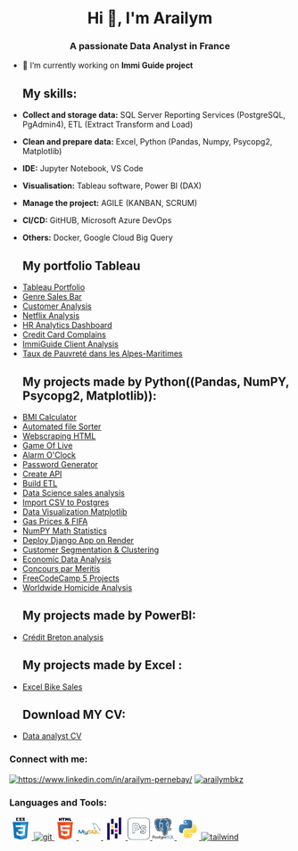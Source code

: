 <h1 align="center">Hi 👋, I'm Arailym</h1>
<h3 align="center">A passionate Data Analyst in France</h3>

- 🔭 I’m currently working on **Immi Guide project**

  ## My skills:
- **Collect and storage data:** SQL Server Reporting Services (PostgreSQL, PgAdmin4), ETL (Extract Transform and Load)
- **Clean and prepare data:** Excel, Python (Pandas, Numpy, Psycopg2, Matplotlib) 
- **IDE:** Jupyter Notebook, VS Code
- **Visualisation:** Tableau software, Power BI (DAX)
- **Manage the project:**  AGILE (KANBAN, SCRUM)
- **CI/CD:** GitHUB, Microsoft Azure DevOps
- **Others:** Docker, Google Cloud Big Query


   

  ## My portfolio Tableau
- <div> <a href="https://public.tableau.com/app/profile/arailym.pernebay/vizzes" target="blank">Tableau Portfolio</a> <div>
- <div> <a href="https://public.tableau.com/app/profile/arailym.pernebay/viz/Project_1_17000012747370/Dashboard1" target="blank">Genre Sales Bar</a> <div>
- <div> <a href="https://public.tableau.com/app/profile/arailym.pernebay/viz/Customer_Sales_Analysis_Project_2/Dashboard1" target="blank">Customer Analysis</a> <div>
- <div> <a href="https://public.tableau.com/app/profile/arailym.pernebay/viz/Netflix_Analysis_project_3_/Netflix" target="blank"> Netflix Analysis</a> <div>
- <div> <a href="https://public.tableau.com/app/profile/arailym.pernebay/viz/HR_Dashboard_Analysis_project_4_/HRANALYTICSDASHBOARD" target="blank">HR Analytics Dashboard</a> <div>
- <div> <a href="https://public.tableau.com/app/profile/arailym.pernebay/viz/Creditcardcomplaintsdashboard_17049253606900/Dashboard1" target="blank">Credit Card Complains</a> <div>
- <div> <a href="https://public.tableau.com/app/profile/arailym.pernebay/viz/ImmiGuideAnalysisDashboard/Dashboard2" target="blank">ImmiGuide Client Analysis</a> <div>
- <div> <a href="https://public.tableau.com/app/profile/arailym.pernebay/viz/TauxdePauvretdanslesAlpes-Maritimes_fin/Dashboard1" target="blank">Taux de Pauvreté dans les Alpes-Maritimes</a> <div>


   
  ## My projects made by Python((Pandas, NumPY, Psycopg2, Matplotlib)):
- <div> <a href="https://github.com/pernebay-arailym/Project_1_BMI_calculator" target="blank">BMI Calculator</a> </div>
- <div> <a href="https://github.com/pernebay-arailym/Project_2_Automated_file_sorter" target="blank">Automated file Sorter</a> </div>
- <div> <a href="https://github.com/pernebay-arailym/Project_3_WebScraping_HTML" target="blank">Webscraping HTML</a> </div>
- <div> <a href="https://github.com/pernebay-arailym/Project_4_GameOfLife" target="blank">Game Of Live</a> </div>
- <div> <a href="https://github.com/pernebay-arailym/Project_5_Alarm_oclock" target="blank">Alarm O'Clock</a> </div>
- <div> <a href="https://github.com/pernebay-arailym/Project_6_Password_generator" target="blank">Password Generator</a> </div>
- <div> <a href="https://github.com/pernebay-arailym/Project_7_API" target="blank">Create API</a> </div>
- <div> <a href="https://github.com/pernebay-arailym/Project_8_ETL" target="blank">Build ETL</a> </div>
- <div> <a href="https://github.com/pernebay-arailym/Project_9_DataScience_Pandas/blob/main/Sales_Analysis_Jup.ipynb" target="blank">Data Science sales analysis</a> </div>
- <div> <a href="https://github.com/pernebay-arailym/Project_10_CSV_to_Database_DataScience/tree/main" target="blank">Import CSV to Postgres</a> </div>
- <div> <a href="https://github.com/pernebay-arailym/Project_11_DataVisualization_Matplotlib/tree/master" target="blank">Data Visualization Matplotlib</a> </div>
- <div> <a href="https://github.com/pernebay-arailym/Project_12_Visualization_Pandas_Matplotlib" target="blank">Gas Prices & FIFA</a> </div>
- <div> <a href="https://github.com/pernebay-arailym/Project_13_NumPy_Math_Statistics" target="blank">NumPY Math Statistics</a> </div>
- <div> <a href="https://github.com/pernebay-arailym/Project_14_Django_App_Postgres_Deploy" target="blank">Deploy Django App on Render</a> </div>
- <div> <a href="https://github.com/pernebay-arailym/Project_15_Customer_Segmentation_Clustering" target="blank">Customer Segmentation & Clustering</a> </div>
- <div> <a href="https://github.com/pernebay-arailym/Project_16_Economic_Data_Analysis" target="blank">Economic Data Analysis</a> </div>
- <div> <a href="https://github.com/pernebay-arailym/Code_On_Time_MERITIS" target="blank">Concours par Meritis</a> </div>
- <div> <a href="https://github.com/pernebay-arailym/Project_17_FreeCodeCamp" target="blank">FreeCodeCamp 5 Projects</a> </div>
- <div> <a href="https://github.com/pernebay-arailym/Project_18_HOMICIDE_Analysis" target="blank">Worldwide Homicide Analysis</a> </div>




  ## My projects made by PowerBI:
- <div> <a href="https://github.com/pernebay-arailym/Project_1_PowerBI" target="blank">Crédit Breton analysis</a> </div>


  ## My projects made by Excel :
- <a href="https://github.com/pernebay-arailym/Project_1_Excel_Bike_Sales" target="blank"> Excel Bike Sales</a>


  ## Download MY CV:
- <a href="https://github.com/pernebay-arailym/CV_Data_Analyst_Arailym_PERNEBAY/blob/main/CV_Data_Analyst_Arailym_PERNEBAY.pdf" target="blank">Data analyst CV</a>

<h3 align="left">Connect with me:</h3>
<p align="left">
<a href="https://linkedin.com/in/https://www.linkedin.com/in/arailym-pernebay/" target="blank"><img align="center" src="https://raw.githubusercontent.com/rahuldkjain/github-profile-readme-generator/master/src/images/icons/Social/linked-in-alt.svg" alt="https://www.linkedin.com/in/arailym-pernebay/" height="30" width="40" /></a>
<a href="https://instagram.com/arailymbkz" target="blank"><img align="center" src="https://raw.githubusercontent.com/rahuldkjain/github-profile-readme-generator/master/src/images/icons/Social/instagram.svg" alt="arailymbkz" height="30" width="40" /></a>
</p>

<h3 align="left">Languages and Tools:</h3>
<p align="left"> <a href="https://www.w3schools.com/css/" target="_blank" rel="noreferrer"> <img src="https://raw.githubusercontent.com/devicons/devicon/master/icons/css3/css3-original-wordmark.svg" alt="css3" width="40" height="40"/> </a> <a href="https://git-scm.com/" target="_blank" rel="noreferrer"> <img src="https://www.vectorlogo.zone/logos/git-scm/git-scm-icon.svg" alt="git" width="40" height="40"/> </a> <a href="https://www.w3.org/html/" target="_blank" rel="noreferrer"> <img src="https://raw.githubusercontent.com/devicons/devicon/master/icons/html5/html5-original-wordmark.svg" alt="html5" width="40" height="40"/> </a> <a href="https://www.mysql.com/" target="_blank" rel="noreferrer"> <img src="https://raw.githubusercontent.com/devicons/devicon/master/icons/mysql/mysql-original-wordmark.svg" alt="mysql" width="40" height="40"/> </a> <a href="https://pandas.pydata.org/" target="_blank" rel="noreferrer"> <img src="https://raw.githubusercontent.com/devicons/devicon/2ae2a900d2f041da66e950e4d48052658d850630/icons/pandas/pandas-original.svg" alt="pandas" width="40" height="40"/> </a> <a href="https://www.photoshop.com/en" target="_blank" rel="noreferrer"> <img src="https://raw.githubusercontent.com/devicons/devicon/master/icons/photoshop/photoshop-line.svg" alt="photoshop" width="40" height="40"/> </a> <a href="https://www.postgresql.org" target="_blank" rel="noreferrer"> <img src="https://raw.githubusercontent.com/devicons/devicon/master/icons/postgresql/postgresql-original-wordmark.svg" alt="postgresql" width="40" height="40"/> </a> <a href="https://www.python.org" target="_blank" rel="noreferrer"> <img src="https://raw.githubusercontent.com/devicons/devicon/master/icons/python/python-original.svg" alt="python" width="40" height="40"/> </a> <a href="https://tailwindcss.com/" target="_blank" rel="noreferrer"> <img src="https://www.vectorlogo.zone/logos/tailwindcss/tailwindcss-icon.svg" alt="tailwind" width="40" height="40"/> </a> </p>
